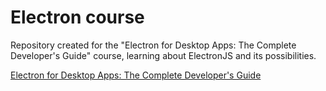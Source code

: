 # Electron course

Repository created for the "Electron for Desktop Apps: The Complete Developer's Guide" course, learning about ElectronJS and its possibilities.

[Electron for Desktop Apps: The Complete Developer's Guide](https://www.udemy.com/course/electron-react-tutorial/)
